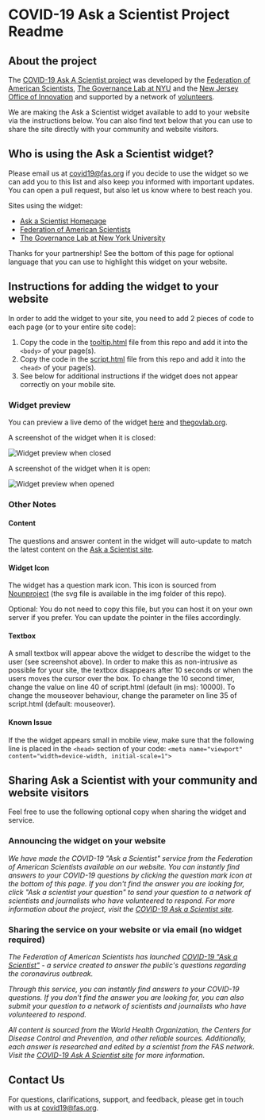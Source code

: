 # COVID-19 Ask a Scientist Project Readme

## About the project

The [COVID-19 Ask A Scientist project](https://covid19.fas.org) was developed by the [Federation of American Scientists](https://fas.org), [The Governance Lab at NYU](https://thegovlab.org) and the [New Jersey Office of Innovation](https://innovation.nj.gov) and supported by a network of [volunteers](https://covid19.fas.org/l/en/article/jgibm2l09k-about-this-site).

We are making the Ask a Scientist widget available to add to your website via the instructions below.  You can also find text below that you can use to share the site directly with your community and website visitors.

## Who is using the Ask a Scientist widget?
Please email us at covid19@fas.org if you decide to use the widget so we can add you to this list and also keep you informed with important updates. You can open a pull request, but also let us know where to best reach you. 

Sites using the widget:

- [Ask a Scientist Homepage](https://covid19.fas.org/)
- [Federation of American Scientists](https://fas.org/ncov/)
- [The Governance Lab at New York University](http://thegovlab.org/)

Thanks for your partnership! See the bottom of this page for optional language that you can use to highlight this widget on your website. 

## Instructions for adding the widget to your website

In order to add the widget to your site, you need to add 2 pieces of code to each page (or to your entire site code): 
1. Copy the code in the [tooltip.html](https://github.com/newjersey/covid19-ask-a-scientist/blob/master/tooltip.html) file from this repo and add it into the `<body>` of your page(s).
2. Copy the code in the [script.html](https://github.com/newjersey/covid19-ask-a-scientist/blob/master/script.html) file from this repo and add it into the `<head>` of your page(s). 
3. See below for additional instructions if the widget does not appear correctly on your mobile site. 

### Widget preview


You can preview a live demo of the widget [here](https://newjersey.github.io/covid19-ask-a-scientist/preview.html) and [thegovlab.org](https://thegovlab.org). 

A screenshot of the widget when it is closed:

![Widget preview when closed](http://newjersey.github.io/covid19-ask-a-scientist/img/widget-preview.png)

A screenshot of the widget when it is open:

![Widget preview when opened](http://newjersey.github.io/covid19-ask-a-scientist/img/widget-open-preview.png)



### Other Notes

#### Content 
The questions and answer content in the widget will auto-update to match the latest content on the [Ask a Scientist site](https://covid19.fas.org/).

#### Widget Icon
The widget has a question mark icon. This icon is sourced from [Nounproject](https://thenounproject.com/) (the svg file is available in the img folder of this repo).  

Optional: You do not need to copy this file, but you can host it on your own server if you prefer. You can update the pointer in the files accordingly.

#### Textbox
A small textbox will appear above the widget to describe the widget to the user (see screenshot above). In order to make this as non-intrusive as possible for your site, the textbox disappears after 10 seconds or when the users moves the cursor over the box. 
To change the 10 second timer, change the value on line 40 of script.html (default (in ms): 10000).
To change the mouseover behaviour, change the parameter on line 35 of script.html (default: mouseover). 

#### Known Issue
If the the widget appears small in mobile view, make sure that the following line is placed in the `<head>` section of your code:
`<meta name="viewport" content="width=device-width, initial-scale=1">`



## Sharing Ask a Scientist with your community and website visitors

Feel free to use the following optional copy when sharing the widget and service. 

### Announcing the widget on your website

*We have made the COVID-19 "Ask a Scientist" service from the Federation of American Scientists available on our website. You can instantly find answers to your COVID-19 questions by clicking the question mark icon at the bottom of this page. If you don't find the answer you are looking for, click "Ask a scientist your question" to send your question to a network of scientists and journalists who have volunteered to respond. For more information about the project, visit the [COVID-19 Ask a Scientist site](https://covid19.fas.org/).*

### Sharing the service on your website or via email (no widget required)

*The Federation of American Scientists has launched [COVID-19 "Ask a Scientist"](https://covid19.fas.org/) - a service created to answer the public's questions regarding the coronavirus outbreak.*

*Through this service, you can instantly find answers to your COVID-19 questions. If you don't find the answer you are looking for, you can also submit your question to a network of scientists and journalists who have volunteered to respond.*

*All content is sourced from the World Health Organization, the Centers for Disease Control and Prevention, and other reliable sources. Additionally, each answer is researched and edited by a scientist from the FAS network. Visit the [COVID-19 Ask A Scientist site](https://covid19.fas.org/l/en/article/jgibm2l09k-about-this-site) for more information.*

## Contact Us
For questions, clarifications, support, and feedback, please get in touch with us at covid19@fas.org.





